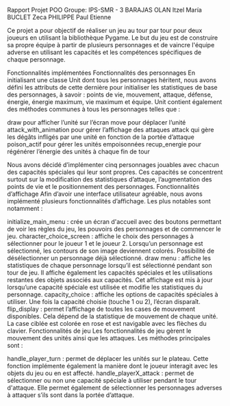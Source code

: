 Rapport Projet POO
Groupe: IPS-SMR - 3
BARAJAS OLAN Itzel María 
BUCLET Zeca
PHILIPPE Paul Etienne

Ce projet a pour objectif de réaliser un jeu au tour par tour pour deux joueurs en utilisant la bibliothèque Pygame. Le but du jeu est de construire sa propre équipe à partir de plusieurs personnages et de vaincre l'équipe adverse en utilisant les capacités et les compétences spécifiques de chaque personnage.

Fonctionnalités implémentées
Fonctionnalités des personnages
En initialisant une classe Unit dont tous les personnages héritent, nous avons défini les attributs de cette dernière pour initialiser les statistiques de base des personnages, à savoir : points de vie, mouvement, attaque, défense, énergie, énergie maximum, vie maximum et équipe.
Unit contient également des méthodes communes à tous les personnages telles que :

draw pour afficher l’unité sur l’écran
move pour déplacer l’unité
attack_with_animation pour gérer l’affichage des attaques
attack qui gère les dégâts infligés par une unité en fonction de la portée d’attaque
poison_actif pour gérer les unités empoisonnées
recup_energie pour régénérer l’énergie des unités à chaque fin de tour

Nous avons décidé d’implémenter cinq personnages jouables avec chacun des capacités spéciales qui leur sont propres. Ces capacités se concentrent surtout sur la modification des statistiques d’attaque, l’augmentation des points de vie et le positionnement des personnages.
Fonctionnalités d’affichage
Afin d’avoir une interface utilisateur agréable, nous avons implémenté plusieurs fonctionnalités d’affichage. Les plus notables sont notamment :

initialize_main_menu : crée un écran d'accueil avec des boutons permettant de voir les règles du jeu, les pouvoirs des personnages et de commencer le jeu.
character_choice_screen : affiche le choix des personnages à sélectionner pour le joueur 1 et le joueur 2. Lorsqu’un personnage est sélectionné, les contours de son image deviennent colorés. Possibilité de désélectionner un personnage déjà sélectionné.
draw menu : affiche les statistiques de chaque personnage lorsqu’il est sélectionné pendant son tour de jeu. Il affiche également les capacités spéciales et les utilisations restantes des objets associés aux capacités. Cet affichage est mis à jour lorsqu’une capacité spéciale est utilisée et modifie les statistiques du personnage.
capacity_choice : affiche les options de capacités spéciales à utiliser. Une fois la capacité choisie (touche 1 ou 2), l’écran disparaît.
flip_display : permet l’affichage de toutes les cases de mouvement disponibles. Cela dépend de la statistique de mouvement de chaque unité. La case ciblée est colorée en rose et est navigable avec les flèches du clavier.
Fonctionnalités de jeu
Les fonctionnalités de jeu gèrent le mouvement des unités ainsi que les attaques. Les méthodes principales sont :

handle_player_turn : permet de déplacer les unités sur le plateau. Cette fonction implémente également la manière dont le joueur interagit avec les objets du jeu ou en est affecté.
handle_playerX_attack : permet de sélectionner ou non une capacité spéciale à utiliser pendant le tour d'attaque. Elle permet également de sélectionner les personnages adverses à attaquer s’ils sont dans la portée d’attaque.










